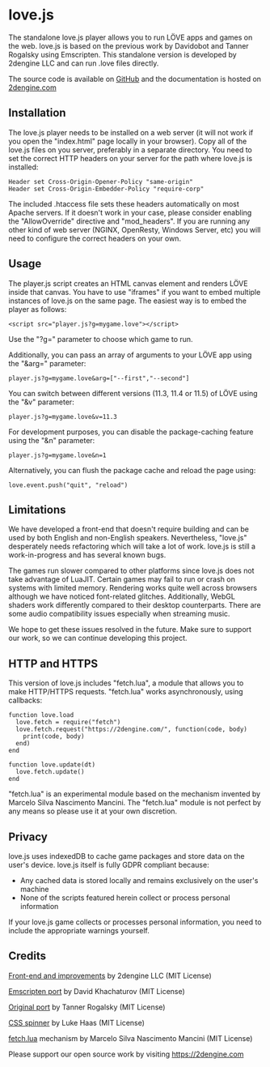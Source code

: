 # love.js
The standalone love.js player allows you to run LÖVE apps and games on the web.
love.js is based on the previous work by Davidobot and Tanner Rogalsky using Emscripten.
This standalone version is developed by 2dengine LLC and can run .love files directly.

The source code is available on [GitHub](https://github.com/2dengine/love.js) and the documentation is hosted on [2dengine.com](https://2dengine.com/doc/lovejs.html)

## Installation
The love.js player needs to be installed on a web server (it will not work if you open the "index.html" page locally in your browser).
Copy all of the love.js files on you server, preferably in a separate directory.
You need to set the correct HTTP headers on your server for the path where love.js is installed:
```
Header set Cross-Origin-Opener-Policy "same-origin"
Header set Cross-Origin-Embedder-Policy "require-corp"
```
The included .htaccess file sets these headers automatically on most Apache servers.
If it doesn't work in your case, please consider enabling the "AllowOverride" directive and "mod_headers".
If you are running any other kind of web server (NGINX, OpenResty, Windows Server, etc) you will need to configure the correct headers on your own.

## Usage
The player.js script creates an HTML canvas element and renders LÖVE inside that canvas.
You have to use "iframes" if you want to embed multiple instances of love.js on the same page.
The easiest way is to embed the player as follows:
```
<script src="player.js?g=mygame.love"></script>
```
Use the "?g=" parameter to choose which game to run.

Additionally, you can pass an array of arguments to your LÖVE app using the "&arg=" parameter:
```
player.js?g=mygame.love&arg=["--first","--second"]
```

You can switch between different versions (11.3, 11.4 or 11.5) of LÖVE using the "&v" parameter:
```
player.js?g=mygame.love&v=11.3
```

For development purposes, you can disable the package-caching feature using the "&n" parameter:
```
player.js?g=mygame.love&n=1
```

Alternatively, you can flush the package cache and reload the page using:
```
love.event.push("quit", "reload")
```

## Limitations
We have developed a front-end that doesn't require building and can be used by both English and non-English speakers.
Nevertheless, "love.js" desperately needs refactoring which will take a lot of work.
love.js is still a work-in-progress and has several known bugs.

The games run slower compared to other platforms since love.js does not take advantage of LuaJIT.
Certain games may fail to run or crash on systems with limited memory.
Rendering works quite well across browsers although we have noticed font-related glitches.
Additionally, WebGL shaders work differently compared to their desktop counterparts.
There are some audio compatibility issues especially when streaming music.

We hope to get these issues resolved in the future.
Make sure to support our work, so we can continue developing this project.

## HTTP and HTTPS
This version of love.js includes "fetch.lua", a module that allows you to make HTTP/HTTPS requests.
"fetch.lua" works asynchronously, using callbacks:
```
function love.load
  love.fetch = require("fetch")
  love.fetch.request("https://2dengine.com/", function(code, body)
    print(code, body)
  end)
end

function love.update(dt)
  love.fetch.update()
end
```
"fetch.lua" is an experimental module based on the mechanism invented by Marcelo Silva Nascimento Mancini.
The "fetch.lua" module is not perfect by any means so please use it at your own discretion.

## Privacy
love.js uses indexedDB to cache game packages and store data on the user's device.
love.js itself is fully GDPR compliant because:
* Any cached data is stored locally and remains exclusively on the user's machine
* None of the scripts featured herein collect or process personal information

If your love.js game collects or processes personal information, you need to include the appropriate warnings yourself.

## Credits
[Front-end and improvements](https://github.com/2dengine/love.js) by 2dengine LLC (MIT License)

[Emscripten port](https://github.com/Davidobot/love.js) by David Khachaturov (MIT License)

[Original port](https://github.com/TannerRogalsky/love.js/) by Tanner Rogalsky (MIT License)

[CSS spinner](https://projects.lukehaas.me/css-loaders/) by Luke Haas (MIT License)

[fetch.lua](https://github.com/MrcSnm/Love.js-Api-Player) mechanism by Marcelo Silva Nascimento Mancini (MIT License)

Please support our open source work by visiting https://2dengine.com
